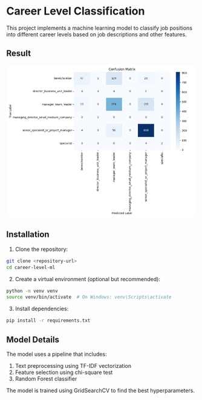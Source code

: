 # Career Level Classification

This project implements a machine learning model to classify job positions into different career levels based on job descriptions and other features.

## Result

![Confusion Matrix](reports/confusion_matrix_20250520_110602.png)


## Installation

1. Clone the repository:
```bash
git clone <repository-url>
cd career-level-ml
```

2. Create a virtual environment (optional but recommended):
```bash
python -m venv venv
source venv/bin/activate  # On Windows: venv\Scripts\activate
```

3. Install dependencies:
```bash
pip install -r requirements.txt
```

## Model Details

The model uses a pipeline that includes:
1. Text preprocessing using TF-IDF vectorization
2. Feature selection using chi-square test
3. Random Forest classifier

The model is trained using GridSearchCV to find the best hyperparameters.
